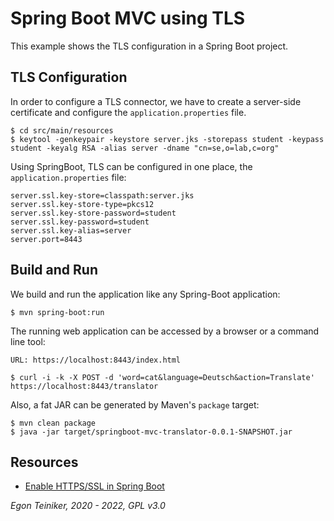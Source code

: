 # Spring Boot MVC using TLS 

This example shows the TLS configuration in a Spring Boot project.

## TLS Configuration 

In order to configure a TLS connector, we have to create a server-side certificate 
and configure the `application.properties` file.

```
$ cd src/main/resources
$ keytool -genkeypair -keystore server.jks -storepass student -keypass student -keyalg RSA -alias server -dname "cn=se,o=lab,c=org"
```

Using SpringBoot, TLS can be configured in one place, the `application.properties` file:

```
server.ssl.key-store=classpath:server.jks
server.ssl.key-store-type=pkcs12
server.ssl.key-store-password=student
server.ssl.key-password=student
server.ssl.key-alias=server
server.port=8443
```


## Build and Run
We build and run the application like any Spring-Boot application:
```
$ mvn spring-boot:run 
```

The running web application can be accessed by a browser or a command line tool:
```
URL: https://localhost:8443/index.html

$ curl -i -k -X POST -d 'word=cat&language=Deutsch&action=Translate' https://localhost:8443/translator
```

Also, a fat JAR can be generated by Maven's `package` target:
```
$ mvn clean package
$ java -jar target/springboot-mvc-translator-0.0.1-SNAPSHOT.jar
```


## Resources
* [Enable HTTPS/SSL in Spring Boot](https://youtu.be/HLSmjZ5vN0w)

*Egon Teiniker, 2020 - 2022, GPL v3.0*